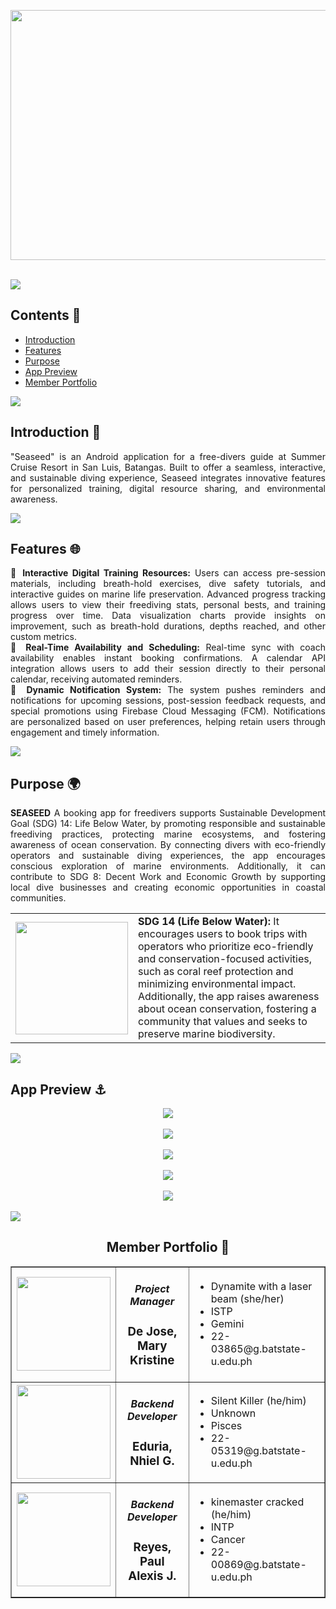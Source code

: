 <p align="center">
    <img src="https://i.ibb.co/1zrfLqV/Untitled-design-7.png" height="400" width="700"/><br><br>
</p>

<img src="https://user-images.githubusercontent.com/73097560/115834477-dbab4500-a447-11eb-908a-139a6edaec5c.gif"><br>

## Contents 🐠
- [Introduction](#introduction)
- [Features](#features)
- [Purpose](#purpose)
- [App Preview](#app)
- [Member Portfolio](#members)


<img src="https://user-images.githubusercontent.com/73097560/115834477-dbab4500-a447-11eb-908a-139a6edaec5c.gif"><br>

### <a name="introduction"></a>
## Introduction 🌊
<div align="justify">
	
"Seaseed" is an Android application for a free-divers guide at Summer Cruise Resort in San Luis, Batangas. Built to offer a seamless, interactive, and sustainable diving experience, Seaseed integrates innovative features for personalized training, digital resource sharing, and environmental awareness.


</div>

<img src="https://user-images.githubusercontent.com/73097560/115834477-dbab4500-a447-11eb-908a-139a6edaec5c.gif"><br>

### <a name="features"></a>
## Features 🌐
<div align="justify">
	
🔹 **Interactive Digital Training Resources:** Users can access pre-session materials, including breath-hold exercises, dive safety tutorials, and interactive guides on marine life preservation.
Advanced progress tracking allows users to view their freediving stats, personal bests, and training progress over time.
Data visualization charts provide insights on improvement, such as breath-hold durations, depths reached, and other custom metrics.
<br>
🔹 **Real-Time Availability and Scheduling:** Real-time sync with coach availability enables instant booking confirmations.
A calendar API integration allows users to add their session directly to their personal calendar, receiving automated reminders.<br>
🔹 **Dynamic Notification System:** The system pushes reminders and notifications for upcoming sessions, post-session feedback requests, and special promotions using Firebase Cloud Messaging (FCM).
Notifications are personalized based on user preferences, helping retain users through engagement and timely information.<br>
</div>

<img src="https://user-images.githubusercontent.com/73097560/115834477-dbab4500-a447-11eb-908a-139a6edaec5c.gif"><br>

### <a name="purpose"></a>
## Purpose 🌍
<div align="justify">
	
**SEASEED** A booking app for freedivers supports Sustainable Development Goal (SDG) 14: Life Below Water, by promoting responsible and sustainable freediving practices, protecting marine ecosystems, and fostering awareness of ocean conservation. By connecting divers with eco-friendly operators and sustainable diving experiences, the app encourages conscious exploration of marine environments. Additionally, it can contribute to SDG 8: Decent Work and Economic Growth by supporting local dive businesses and creating economic opportunities in coastal communities.
<br>

<table>
    <tr>
        <th><img src="https://i.ibb.co/sjCvBWn/14-SDG-Make-Every-Day-Count-Gifs-GDU.gif" width=180 height=180/></th>
        <td><strong>SDG 14 (Life Below Water):</strong>  It encourages users to book trips with operators who prioritize eco-friendly and conservation-focused activities, such as coral reef protection and minimizing environmental impact. Additionally, the app raises awareness about ocean conservation, fostering a community that values and seeks to preserve marine biodiversity.
    </tr>
</table>
</div>

<img src="https://user-images.githubusercontent.com/73097560/115834477-dbab4500-a447-11eb-908a-139a6edaec5c.gif"><br>

### <a name="app"></a>
## App Preview ⚓

<div align="center">
<a href="https://youtu.be/pVdu-sCM3tw?si=8mHpMwFMXqwYBYGl">
<img src="https://i.ibb.co/TvDdvS8/Untitled-design.png" height="auto" width="auto"><br><br></a>
<img src="https://i.ibb.co/4wbnXSy/Untitled-design-1.png" height="auto" width="auto"><br><br>
<img src="https://i.ibb.co/ypqypBc/Untitled-design-2.png" height="auto" width="auto"><br><br>
<img src="https://i.ibb.co/2PV31HN/Untitled-design-3.png" height="auto" width="auto"><br><br>
<img src="https://i.ibb.co/5BxVfq3/Untitled-design-4.png" height="auto" width="auto"><br><br>	
</div>	
<img src="https://user-images.githubusercontent.com/73097560/115834477-dbab4500-a447-11eb-908a-139a6edaec5c.gif"><br>

### <a name="members"></a>
<h2 align="center">Member Portfolio 💅</h2>

<table align="center" border="1" cellpadding="10" cellspacing="0">
  <tr>
    <td>
      <img src="https://i.ibb.co/NCqL8Wm/403629066-664455985677276-3442638710394462470-n.jpg" width="150" height="150" style="vertical-align: middle;">
    </td>
	  <td>
		  <h5 align ="center">Project Manager</h5>
		  <h3 align="center">De Jose, Mary Kristine</h3>
	  </td>
    <td>
      <ul>
        <li>Dynamite with a laser beam (she/her)</li>
        <li>ISTP</li>
        <li>Gemini</li>
        <li>22-03865@g.batstate-u.edu.ph</li>
      </ul>
    </td>
  </tr>
  <tr>
    <td>
      <img src="https://i.ibb.co/s2X13CG/photo.png" width="150" height="150" style="vertical-align: middle;">
    </td>
	  <td>
		  <h5 align ="center">Backend Developer</h5>
		  <h3 align="center">Eduria, Nhiel G.</h3>
	  </td>
    <td>
      <ul>
        <li>Silent Killer (he/him)</li>
        <li>Unknown</li>
        <li>Pisces</li>
        <li>22-05319@g.batstate-u.edu.ph</li>
      </ul>
    </td>
  </tr>
  <tr>
    <td>
      <img src="https://i.ibb.co/NWdZgqb/Untitled-design-1.png" width="150" height="150" style="vertical-align: middle;"><br>
    </td>
	  <td>
		  <h5 align ="center">Backend Developer</h5>
		  <h3 align="center">Reyes, Paul Alexis J.</h3>
	  </td>
    <td>
      <ul>
        <li>kinemaster cracked (he/him)</li>
        <li>INTP</li>
        <li>Cancer</li>
        <li>22-00869@g.batstate-u.edu.ph</li>
      </ul>
    </td>
  </tr>
</table>
